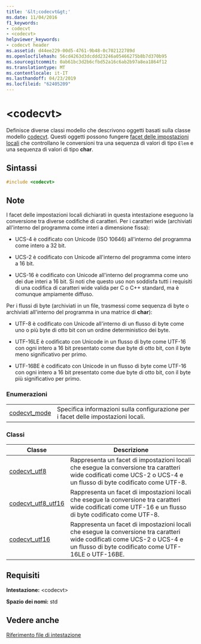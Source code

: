 ```yaml
---
title: '&lt;codecvt&gt;'
ms.date: 11/04/2016
f1_keywords:
- codecvt
- <codecvt>
helpviewer_keywords:
- codecvt header
ms.assetid: d44ee229-00d5-4761-9b48-0c702122789d
ms.openlocfilehash: 56cd4263d3dcddd23246a05466275b8b7d370b95
ms.sourcegitcommit: 0ab61bc3d2b6cfbd52a16c6ab2b97a8ea1864f12
ms.translationtype: MT
ms.contentlocale: it-IT
ms.lasthandoff: 04/23/2019
ms.locfileid: "62405209"
---
```

# <a name="ltcodecvtgt"></a>&lt;codecvt&gt;

Definisce diverse classi modello che descrivono oggetti basati sulla classe modello [codecvt](../standard-library/codecvt-class.md). Questi oggetti possono fungere [facet delle impostazioni locali](../standard-library/locale-class.md#facet_class) che controllano le conversioni tra una sequenza di valori di tipo `Elem` e una sequenza di valori di tipo **char**.

## <a name="syntax"></a>Sintassi

```cpp
#include <codecvt>
```

## <a name="remarks"></a>Note

I facet delle impostazioni locali dichiarati in questa intestazione eseguono la conversione tra diverse codifiche di caratteri. Per i caratteri wide (archiviati all'interno del programma come interi a dimensione fissa):

- UCS-4 è codificato con Unicode (ISO 10646) all'interno del programma come intero a 32 bit.

- UCS-2 è codificato con Unicode all'interno del programma come intero a 16 bit.

- UCS-16 è codificato con Unicode all'interno del programma come uno dei due interi a 16 bit. Si noti che questo uso non soddisfa tutti i requisiti di una codifica di caratteri wide valida per C o C++ standard, ma è comunque ampiamente diffuso.

Per i flussi di byte (archiviati in un file, trasmessi come sequenza di byte o archiviati all'interno del programma in una matrice di **char**):

- UTF-8 è codificato con Unicode all'interno di un flusso di byte come uno o più byte di otto bit con un ordine deterministico dei byte.

- UTF-16LE è codificato con Unicode in un flusso di byte come UTF-16 con ogni intero a 16 bit presentato come due byte di otto bit, con il byte meno significativo per primo.

- UTF-16BE è codificato con Unicode in un flusso di byte come UTF-16 con ogni intero a 16 bit presentato come due byte di otto bit, con il byte più significativo per primo.

### <a name="enumerations"></a>Enumerazioni

|||
|-|-|
|[codecvt_mode](../standard-library/codecvt-enums.md#codecvt_mode)|Specifica informazioni sulla configurazione per i facet delle impostazioni locali.|

### <a name="classes"></a>Classi

|Classe|Descrizione|
|-|-|
|[codecvt_utf8](codecvt-utf8-class.md)|Rappresenta un facet di impostazioni locali che esegue la conversione tra caratteri wide codificati come UCS-2 o UCS-4 e un flusso di byte codificato come UTF-8.|
|[codecvt_utf8_utf16](codecvt-utf8-utf16-class.md)|Rappresenta un facet di impostazioni locali che esegue la conversione tra caratteri wide codificati come UTF-16 e un flusso di byte codificato come UTF-8.|
|[codecvt_utf16](codecvt-utf16-class.md)|Rappresenta un facet di impostazioni locali che esegue la conversione tra caratteri wide codificati come UCS-2 o UCS-4 e un flusso di byte codificato come UTF-16LE o UTF-16BE.|

## <a name="requirements"></a>Requisiti

**Intestazione:** \<codecvt>

**Spazio dei nomi:** std

## <a name="see-also"></a>Vedere anche

[Riferimento file di intestazione](../standard-library/cpp-standard-library-header-files.md)<br/>
